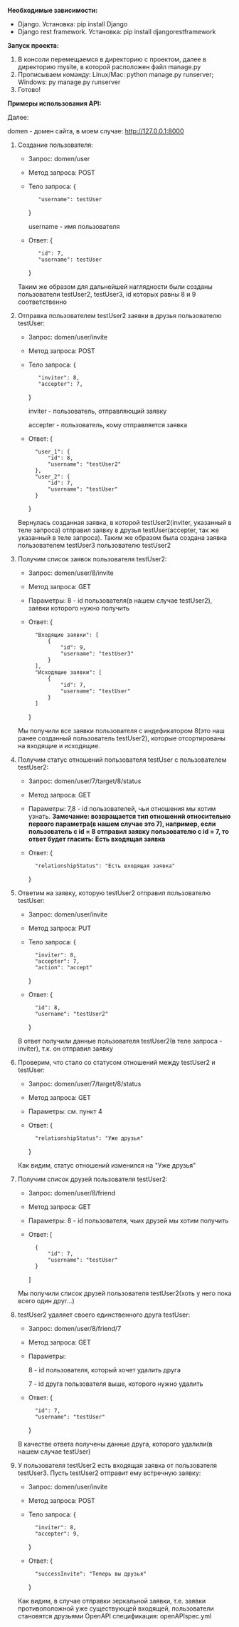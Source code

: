 **Необходимые зависимости:**
- Django. Установка: pip install Django
- Django rest framework. Установка: pip install djangorestframework

**Запуск проекта:**
1. В консоли перемещаемся в директорию с проектом, далее в директорию mysite, в которой расположен файл manage.py
2. Прописываем команду: Linux/Mac: python manage.py runserver; Windows: py manage.py runserver
3. Готово!

**Примеры использования API:**

Далее:

domen - домен сайта, в моем случае: http://127.0.0.1:8000

1. Создание пользователя:
   - Запрос: domen/user
   - Метод запроса: POST
   - Тело запроса:
        {

            "username": testUser
        }

        username - имя пользователя
   - Ответ:
        {

            "id": 7,
            "username": testUser
        }

    Таким же образом для дальнейшей наглядности были созданы пользователи testUser2, testUser3, id которых равны 8 и 9 соответственно
2. Отправка пользователем testUser2 заявки в друзья пользователю testUser:
   - Запрос: domen/user/invite
   - Метод запроса: POST
   - Тело запроса:
        {

            "inviter": 8,
            "accepter": 7,
        }

        inviter - пользователь, отправляющий заявку

        accepter - пользователь, кому отправляется заявка
    - Ответ:
        {

            "user_1": {
                "id": 8,
                "username": "testUser2"
            },
            "user_2": {
                "id": 7,
                "username": "testUser"
            }
        }

    Вернулась созданная заявка, в которой testUser2(inviter, указанный в теле запроса) отправил заявку в друзья testUser(accepter, так же указанный в теле запроса).
    Таким же образом была создана заявка пользователем testUser3 пользователю testUser2
3. Получим список заявок пользователя testUser2:
    - Запрос: domen/user/8/invite
    - Метод запроса: GET
    - Параметры:
        8 - id пользователя(в нашем случае testUser2), заявки которого нужно получить
    - Ответ:
        {

            "Входящие заявки": [
                {
                    "id": 9,
                    "username": "testUser3"
                }
            ],
            "Исходящие заявки": [
                {
                    "id": 7,
                    "username": "testUser"
                }
            ]
        }

    Мы получили все заявки пользователя с индефикатором 8(это наш ранее созданный пользователь testUser2), которые отсортированы на входящие и исходящие.
4. Получим статус отношений пользователя testUser с пользователем testUser2:
    - Запрос: domen/user/7/target/8/status
    - Метод запроса: GET
    - Параметры:
        7,8 - id пользователей, чьи отношения мы хотим узнать. **Замечание: возвращается тип отношений относительно первого параметра(в нашем случае это 7), например, если пользователь с id = 8 отправил заявку пользователю с id = 7, то ответ будет гласить: Есть входящая заявка**
    - Ответ:
        {

            "relationshipStatus": "Есть входящая заявка"
        }
5. Ответим на заявку, которую testUser2 отправил пользователю testUser:
    - Запрос: domen/user/invite
    - Метод запроса: PUT
    - Тело запроса:
        {

            "inviter": 8,
            "accepter": 7,
            "action": "accept"
        }
    - Ответ:
        {

            "id": 8,
            "username": "testUser2"
        }

    В ответ получили данные пользователя testUser2(в теле запроса - inviter), т.к. он отправил заявку
6. Проверим, что стало со статусом отношений между testUser2 и testUser:
    - Запрос: domen/user/7/target/8/status
    - Метод запроса: GET
    - Параметры:
        см. пункт 4
    - Ответ:
        {

            "relationshipStatus": "Уже друзья"
        }

    Как видим, статус отношений изменился на "Уже друзья"
7. Получим список друзей пользователя testUser2:
    - Запрос: domen/user/8/friend
    - Метод запроса: GET
    - Параметры:
        8 - id пользователя, чьих друзей мы хотим получить
    - Ответ:
        [

            {
                "id": 7,
                "username": "testUser"
            }
        ]

    Мы получили список друзей пользователя testUser2(хоть у него пока всего один друг...)
8. testUser2 удаляет своего единственного друга testUser:
    - Запрос: domen/user/8/friend/7
    - Метод запроса: GET
    - Параметры:
  
        8 - id пользователя, который хочет удалить друга

        7 - id друга пользователя выше, которого нужно удалить
    - Ответ:
        {

            "id": 7,
            "username": "testUser"
        }

    В качестве ответа получены данные друга, которого удалили(в нашем случае testUser)
9. У пользователя testUser2 есть входящая заявка от пользователя testUser3. Пусть testUser2 отправит ему встречную заявку:
    - Запрос: domen/user/invite
    - Метод запроса: POST
    - Тело запроса:
        {

            "inviter": 8,
            "accepter": 9,
        }
    - Ответ:
        {

            "successInvite": "Теперь вы друзья"
        }

    Как видим, в случае отправки зеркальной заявки, т.е. заявки противоположной уже существующей входящей, пользователи становятся друзьями
OpenAPI спецификация: openAPIspec.yml
